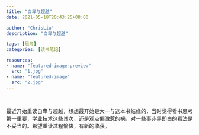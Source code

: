 ```yaml
---
title: "自卑与超越"
date: 2021-05-18T20:43:25+08:00

author: "ChrisLiu"
description: "自卑与超越"

tags: [思考]
categories: [读书笔记]

resources:
- name: "featured-image-preview"
  src: "1.jpg"
- name: "featured-image"
  src: "2.jpg"
---
```


​		<!--more-->

​		最近开始重读自卑与超越，想想最开始是大一与这本书结缘的，当时觉得看书思考第一重要，学业技术这些其次，还是观点偏激惹的祸，对一些事非黑即白的看法是不妥当的。希望重读过程愉快，有新的收获。

